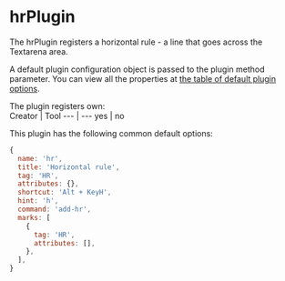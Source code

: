 # hrPlugin
The hrPlugin registers a horizontal rule - a line that goes across the Textarena area.

A default plugin configuration object is passed to the plugin method parameter. You can view all the properties at [the table of default plugin options](../plugins.md#default-plugin-options).

The plugin registers own:  
Creator | Tool
--- | ---
yes | no

This plugin has the following common default options: 
```js
{
  name: 'hr',
  title: 'Horizontal rule',
  tag: 'HR',
  attributes: {},
  shortcut: 'Alt + KeyH',
  hint: 'h',
  command: 'add-hr',
  marks: [
    {
      tag: 'HR',
      attributes: [],
    },
  ],
}
```
